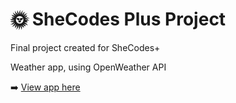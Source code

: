 # 🌞 SheCodes Plus Project
 Final project created for SheCodes+
 
 Weather app, using OpenWeather API

➡️ [View app here](https://kimberleychallisweatherapp.netlify.app/)

